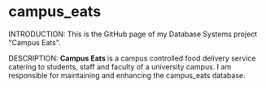 <h1> campus_eats </h1>

INTRODUCTION: This is the GitHub page of my Database Systems project "Campus Eats".

DESCRIPTION: <b> Campus Eats </b> is a campus controlled food delivery service catering to students, staff and faculty of a university campus. I am responsible for maintaining and enhancing the campus_eats database.
